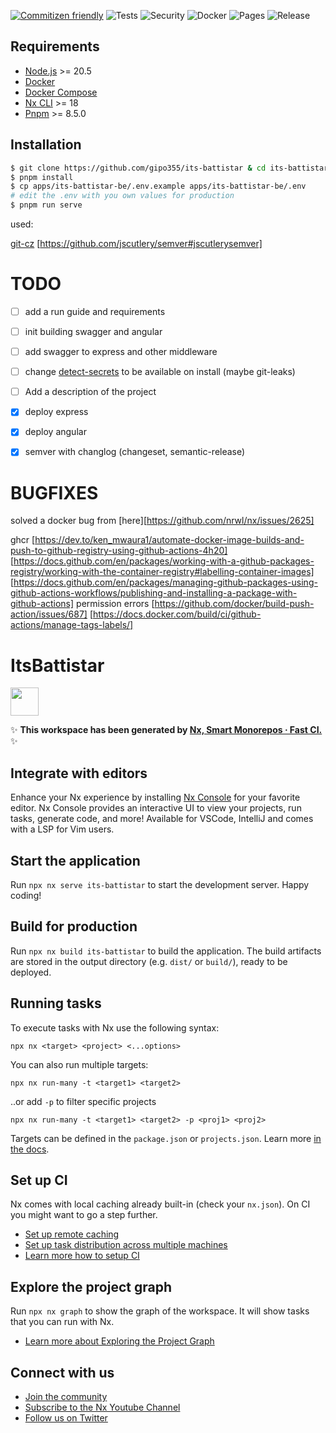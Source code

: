 [![Commitizen friendly](https://img.shields.io/badge/commitizen-friendly-brightgreen.svg)](http://commitizen.github.io/cz-cli/)
![Tests](https://github.com/gipo355/its-battistar/actions/workflows/test.yml/badge.svg?branch=main)
![Security](https://github.com/gipo355/its-battistar/actions/workflows/snyk.yml/badge.svg?branch=main)
![Docker](https://github.com/gipo355/its-battistar/actions/workflows/ghcr.yml/badge.svg?branch=main)
![Pages](https://github.com/gipo355/its-battistar/actions/workflows/pages.yml/badge.svg?branch=main)
![Release](https://github.com/gipo355/its-battistar/actions/workflows/release.yml/badge.svg?branch=main)

## Requirements

- [Node.js](https://nodejs.org/en/download/) >= 20.5
- [Docker](https://docs.docker.com/get-docker/)
- [Docker Compose](https://docs.docker.com/compose/install/)
- [Nx CLI](https://nx.dev/latest/angular/getting-started/nx-setup) >= 18
- [Pnpm](https://pnpm.io/installation) >= 8.5.0

## Installation

```bash
$ git clone https://github.com/gipo355/its-battistar & cd its-battistar
$ pnpm install
$ cp apps/its-battistar-be/.env.example apps/its-battistar-be/.env
# edit the .env with you own values for production
$ pnpm run serve
```

used:

[git-cz](https://cz-git.qbb.sh/guide/)
[https://github.com/jscutlery/semver#jscutlerysemver]

# TODO

- [ ] add a run guide and requirements

- [ ] init building swagger and angular

- [ ] add swagger to express and other middleware

- [ ] change [detect-secrets](https://github.com/Yelp/detect-secrets) to be
      available on install (maybe git-leaks)

- [ ] Add a description of the project

- [x] deploy express

- [x] deploy angular

- [x] semver with changlog (changeset, semantic-release)

# BUGFIXES

solved a docker bug from [here][https://github.com/nrwl/nx/issues/2625]

ghcr
[https://dev.to/ken_mwaura1/automate-docker-image-builds-and-push-to-github-registry-using-github-actions-4h20]
[https://docs.github.com/en/packages/working-with-a-github-packages-registry/working-with-the-container-registry#labelling-container-images]
[https://docs.github.com/en/packages/managing-github-packages-using-github-actions-workflows/publishing-and-installing-a-package-with-github-actions]
permission errors [https://github.com/docker/build-push-action/issues/687]
[https://docs.docker.com/build/ci/github-actions/manage-tags-labels/]

# ItsBattistar

<a alt="Nx logo" href="https://nx.dev" target="_blank" rel="noreferrer"><img src="https://raw.githubusercontent.com/nrwl/nx/master/images/nx-logo.png" width="45"></a>

✨ **This workspace has been generated by
[Nx, Smart Monorepos · Fast CI.](https://nx.dev)** ✨

## Integrate with editors

Enhance your Nx experience by installing [Nx Console](https://nx.dev/nx-console)
for your favorite editor. Nx Console provides an interactive UI to view your
projects, run tasks, generate code, and more! Available for VSCode, IntelliJ and
comes with a LSP for Vim users.

## Start the application

Run `npx nx serve its-battistar` to start the development server. Happy coding!

## Build for production

Run `npx nx build its-battistar` to build the application. The build artifacts
are stored in the output directory (e.g. `dist/` or `build/`), ready to be
deployed.

## Running tasks

To execute tasks with Nx use the following syntax:

```
npx nx <target> <project> <...options>
```

You can also run multiple targets:

```
npx nx run-many -t <target1> <target2>
```

..or add `-p` to filter specific projects

```
npx nx run-many -t <target1> <target2> -p <proj1> <proj2>
```

Targets can be defined in the `package.json` or `projects.json`. Learn more
[in the docs](https://nx.dev/features/run-tasks).

## Set up CI

Nx comes with local caching already built-in (check your `nx.json`). On CI you
might want to go a step further.

- [Set up remote caching](https://nx.dev/features/share-your-cache)
- [Set up task distribution across multiple machines](https://nx.dev/nx-cloud/features/distribute-task-execution)
- [Learn more how to setup CI](https://nx.dev/recipes/ci)

## Explore the project graph

Run `npx nx graph` to show the graph of the workspace. It will show tasks that
you can run with Nx.

- [Learn more about Exploring the Project Graph](https://nx.dev/core-features/explore-graph)

## Connect with us

- [Join the community](https://nx.dev/community)
- [Subscribe to the Nx Youtube Channel](https://www.youtube.com/@nxdevtools)
- [Follow us on Twitter](https://twitter.com/nxdevtools)
